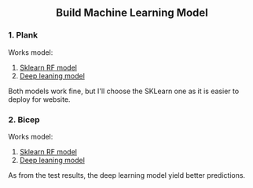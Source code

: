 <h2 align="center">Build Machine Learning Model</h2>

### 1. Plank

Works model:

1. [Sklearn RF model](./plank_model/model/RF_model.pkl)
1. [Deep leaning model](./plank_model/model/plank_model_deep_learning.pkl)

Both models work fine, but I'll choose the SKLearn one as it is easier to deploy for website.

### 2. Bicep

Works model:

1. [Sklearn RF model](./bicep_model/model/RF_model.pkl)
1. [Deep leaning model](./bicep_model/model/bicep_model_deep_learning.pkl)

As from the test results, the deep learning model yield better predictions.
